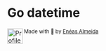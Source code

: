 # Go datetime

<div>
  <img align="left" src="https://imgur.com/k8HFd0F.png" width=35 alt="Profile"/>
  <sub>Made with 💙 by <a href="https://github.com/venzel">Enéas Almeida</a></sub>
</div>
